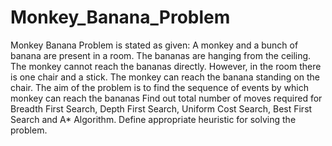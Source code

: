 # Monkey_Banana_Problem

Monkey Banana Problem is stated as given: A monkey and a bunch of banana are present in a room. The bananas are hanging from the ceiling. The monkey cannot reach the bananas directly. However, in the room there is one chair and a stick. The monkey can reach the banana standing on the chair. The aim of the problem is to find the sequence of events by which monkey can reach the bananas Find out total number of moves required for Breadth First Search, Depth First Search, Uniform Cost Search, Best First Search and A* Algorithm. Define appropriate heuristic for solving the problem.
